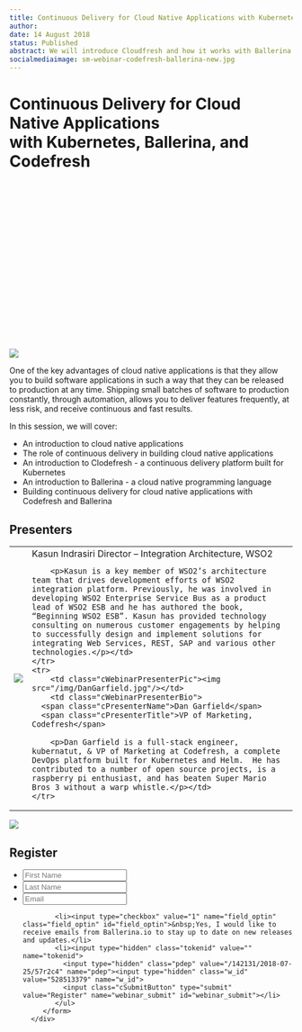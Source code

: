 ```yaml
---
title: Continuous Delivery for Cloud Native Applications with Kubernetes, Ballerina, and Codefresh
author:
date: 14 August 2018
status: Published
abstract: We will introduce Cloudfresh and how it works with Ballerina to build continuous delivery for cloud native applications.
socialmediaimage: sm-webinar-codefresh-ballerina-new.jpg
---
```

<script src="/js/ballerina-form.js?03"></script><link rel="stylesheet" href="/css/webinar-page.css"></link>

# Continuous Delivery for Cloud Native Applications <br/>with Kubernetes, Ballerina, and Codefresh

<script src="https://fast.wistia.com/embed/medias/jk1spxia15.jsonp" async></script><script src="https://fast.wistia.com/assets/external/E-v1.js" async></script><div class="wistia_responsive_padding" style="padding:56.25% 0 0 0;position:relative;"><div class="wistia_responsive_wrapper" style="height:100%;left:0;position:absolute;top:0;width:100%;"><div class="wistia_embed wistia_async_jk1spxia15 videoFoam=true" style="height:100%;position:relative;width:100%"><div class="wistia_swatch" style="height:100%;left:0;opacity:0;overflow:hidden;position:absolute;top:0;transition:opacity 200ms;width:100%;"><img src="https://fast.wistia.com/embed/medias/jk1spxia15/swatch" style="filter:blur(5px);height:100%;object-fit:contain;width:100%;" alt="" onload="this.parentNode.style.opacity=1;" /></div></div></div></div>

<div class="clearfix"></div>

<a href="https://codefresh.io/" target="_blank"><img class="cInlineLogo" src="/img/codefresh-logo-300x145.png"/></a>

One of the key advantages of cloud native applications is that they allow you to build software applications in such a way that they can be released to production at any time. Shipping small batches of software to production constantly, through automation, allows you to deliver features frequently, at less risk, and receive continuous and fast results.

In this session, we will cover:

<ul>
<li>An introduction to cloud native applications</li>
<li>The role of continuous delivery in building cloud native applications</li>
<li>An introduction to Clodefresh - a continuous delivery platform built for Kubernetes</li>
<li>An introduction to Ballerina - a cloud native programming language</li>
<li>Building continuous delivery for cloud native applications with Codefresh and Ballerina</li>


</ul>


## Presenters

<table class="cWebinarPresenter">
    <tr>
        <td class="cWebinarPresenterPic"><img src="//con.ballerina.io/wp-content/themes/ballerinacon/images/speakers/kasun.jpg"/></td>
        <td class="cWebinarPresenterBio">
      <span class="cPresenterName">Kasun Indrasiri</span>
      <span class="cPresenterTitle">Director – Integration Architecture, WSO2</span>

        <p>Kasun is a key member of WSO2’s architecture team that drives development efforts of WSO2 integration platform. Previously, he was involved in developing WSO2 Enterprise Service Bus as a product lead of WSO2 ESB and he has authored the book, “Beginning WSO2 ESB”. Kasun has provided technology consulting on numerous customer engagements by helping to successfully design and implement solutions for integrating Web Services, REST, SAP and various other technologies.</p></td>
    </tr>
    <tr>
        <td class="cWebinarPresenterPic"><img src="/img/DanGarfield.jpg"/></td>
        <td class="cWebinarPresenterBio">
      <span class="cPresenterName">Dan Garfield</span>
      <span class="cPresenterTitle">VP of Marketing, Codefresh</span>

        <p>Dan Garfield is a full-stack engineer, kubernatut, & VP of Marketing at Codefresh, a complete DevOps platform built for Kubernetes and Helm.  He has contributed to a number of open source projects, is a raspberry pi enthusiast, and has beaten Super Mario Bros 3 without a warp whistle.</p></td>
    </tr>
</table>

<div id="webinar_registration" class="modal fade" role="dialog">
<div class="modal-dialog">
   <div class="modal-content">
      <div class="col-xs-12 col-sm-12 com-md-12 col-lg-12 cWebinarForm">
            <img class="cCloseButton" data-dismiss="modal" src="/img/close.svg"/>
         <h2>Register </h2>
         <form name="webinarForm" method="post" action="" id="webinarForm">
             <ul>
            <li><input type="text" maxlength="50" value="" name="first_name" placeholder="First Name" title="First Name" class="cTextfieldstyle contact_first_name"></li>
            <li><input type="text" maxlength="50" value="" name="last_name" placeholder="Last Name" title="Last Name" class="cTextfieldstyle contact_last_name"></li>
            <li><input type="text" maxlength="50" value="" name="email" placeholder="Email" title="Email" class="cTextfieldstyle contact_email"></li>

            <li><input type="checkbox" value="1" name="field_optin" class="field_optin" id="field_optin">&nbsp;Yes, I would like to receive emails from Ballerina.io to stay up to date on new releases and updates.</li>
            <li><input type="hidden" class="tokenid" value="" name="tokenid">
              <input type="hidden" class="pdep" value="/142131/2018-07-25/57r2c4" name="pdep"><input type="hidden" class="w_id" value="528513379" name="w_id">
              <input class="cSubmitButton" type="submit" value="Register" name="webinar_submit" id="webinar_submit"></li>
            </ul>
         </form>
      </div>
</div>
</div>
</div>

